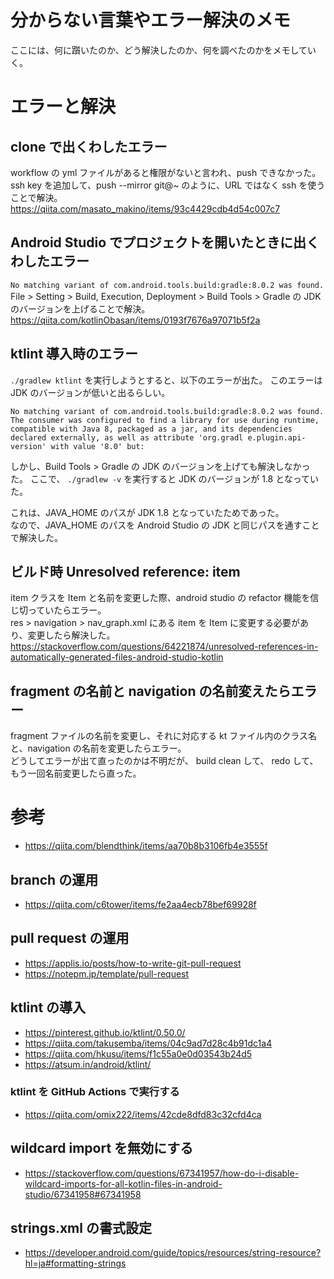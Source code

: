 # 分からない言葉やエラー解決のメモ
ここには、何に躓いたのか、どう解決したのか、何を調べたのかをメモしていく。

# エラーと解決

## clone で出くわしたエラー
workflow の yml ファイルがあると権限がないと言われ、push できなかった。  
ssh key を追加して、push --mirror git@~ のように、URL ではなく ssh を使うことで解決。  
https://qiita.com/masato_makino/items/93c4429cdb4d54c007c7


## Android Studio でプロジェクトを開いたときに出くわしたエラー
`No matching variant of com.android.tools.build:gradle:8.0.2 was found.`  
File > Setting > Build, Execution, Deployment > Build Tools > Gradle の JDK のバージョンを上げることで解決。  
https://qiita.com/kotlinObasan/items/0193f7676a97071b5f2a

## ktlint 導入時のエラー
`./gradlew ktlint` を実行しようとすると、以下のエラーが出た。
このエラーは JDK のバージョンが低いと出るらしい。
```
No matching variant of com.android.tools.build:gradle:8.0.2 was found. The consumer was configured to find a library for use during runtime, compatible with Java 8, packaged as a jar, and its dependencies declared externally, as well as attribute 'org.gradl e.plugin.api-version' with value '8.0' but:
```

しかし、Build Tools > Gradle の JDK のバージョンを上げても解決しなかった。
ここで、 `./gradlew -v` を実行すると JDK のバージョンが 1.8 となっていた。

これは、JAVA_HOME のパスが JDK 1.8 となっていたためであった。  
なので、JAVA_HOME のパスを Android Studio の JDK と同じパスを通すことで解決した。  

## ビルド時 Unresolved reference: item
item クラスを Item と名前を変更した際、android studio の refactor 機能を信じ切っていたらエラー。  
res > navigation > nav_graph.xml にある item を Item に変更する必要があり、変更したら解決した。  
https://stackoverflow.com/questions/64221874/unresolved-references-in-automatically-generated-files-android-studio-kotlin

## fragment の名前と navigation の名前変えたらエラー
fragment ファイルの名前を変更し、それに対応する kt ファイル内のクラス名と、navigation の名前を変更したらエラー。  
どうしてエラーが出て直ったのかは不明だが、 build clean して、 redo して、もう一回名前変更したら直った。


# 参考
* https://qiita.com/blendthink/items/aa70b8b3106fb4e3555f

## branch の運用
* https://qiita.com/c6tower/items/fe2aa4ecb78bef69928f

## pull request の運用
* https://applis.io/posts/how-to-write-git-pull-request
* https://notepm.jp/template/pull-request

## ktlint の導入
* https://pinterest.github.io/ktlint/0.50.0/
* https://qiita.com/takusemba/items/04c9ad7d28c4b91dc1a4
* https://qiita.com/hkusu/items/f1c55a0e0d03543b24d5
* https://atsum.in/android/ktlint/

### ktlint を GitHub Actions で実行する
* https://qiita.com/omix222/items/42cde8dfd83c32cfd4ca

## wildcard import を無効にする
* https://stackoverflow.com/questions/67341957/how-do-i-disable-wildcard-imports-for-all-kotlin-files-in-android-studio/67341958#67341958

## strings.xml の書式設定
* https://developer.android.com/guide/topics/resources/string-resource?hl=ja#formatting-strings

